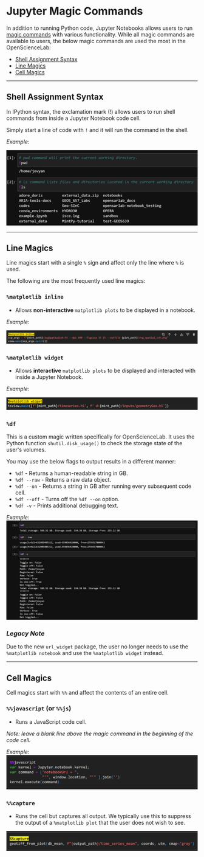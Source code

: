 # Jupyter Magic Commands

In addition to running Python code, Jupyter Notebooks allows users to run [magic commands](https://ipython.readthedocs.io/en/stable/interactive/magics.html) with various functionality. While all magic commands are available to users, the below magic commands are used the most in the OpenScienceLab:

- [Shell Assignment Syntax](#shell-assignment-syntax)
- [Line Magics](#line-magics)
- [Cell Magics](#cell-magics)

---

## **Shell Assignment Syntax** 


In IPython syntax, the exclamation mark (!) allows users to run shell commands from inside a Jupyter Notebook code cell.

Simply start a line of code with `!` and it will run the command in the shell. 

*Example:* 

![shell assignment syntax](../assets/magic_excl.PNG)

---

## **Line Magics**

Line magics start with a single `%` sign and affect only the line where `%` is used. 

The following are the most frequently used line magics:

### `%matplotlib inline`
- Allows **non-interactive** `matplotlib plots` to be displayed in a notebook.

*Example*: 

![inline magic](../assets/magic_inline.PNG)

### `%matplotlib widget`
- Allows **interactive** `matplotlib plots` to be displayed and interacted with inside a Jupyter Notebook. 

*Example*:

![widget magic](../assets/magic_widget.PNG)

### `%df`
This is a custom magic written specifically for OpenScienceLab. It uses the Python function `shutil.disk_usage()` to check the storage state of the user's volumes. 

You may use the below flags to output results in a different manner:

- `%df` - Returns a human-readable string in GB.
- `%df --raw` - Returns a raw data object.
- `%df --on` - Returns a string in GB after running every subsequent code cell.
- `%df --off` - Turns off the `%df --on` option.
- `%df -v` - Prints additional debugging text.

*Example*:
![df magic](../assets/magic_df.PNG)


### _Legacy Note_ 

Due to the new `url_widget` package, the user no longer needs to use the `%matplotlib notebook` and use the `%matplotlib widget` instead.

---

## **Cell Magics**

Cell magics start with `%%` and affect the contents of an entire cell. 

### `%%javascript` (or `%%js`)
- Runs a JavaScript code cell. 

*Note: leave a blank line above the magic command in the beginning of the code cell.*

*Example*:
![magic js](../assets/magic_js.PNG)

### `%%capture`
- Runs the cell but captures all output. We typically use this to suppress the output of a `%matplotlib plot` that the user does not wish to see. 

![magic capture](../assets/magic_capture.PNG)

